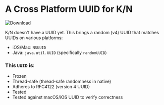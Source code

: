 # A Cross Platform UUID for K/N

[ ![Download](https://api.bintray.com/packages/bschramke/maven/uuid/images/download.svg?version=0.0.1) ](https://bintray.com/bschramke/maven/uuid/0.0.1/link)

K/N doesn't have a UUID yet. This brings a random (v4) UUID that matches UUIDs on various platforms:

- iOS/Mac: `NSUUID`
- Java: `java.util.UUID` (specifically `randomUUID`)

### This `UUID` is:

- Frozen
- Thread-safe (thread-safe randomness in native)
- Adheres to RFC4122 (version 4 UUID)
- Tested
- Tested against macOS/iOS UUID to verify correctness

